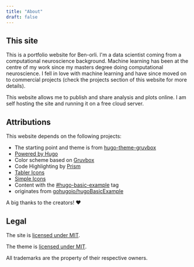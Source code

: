 ```yaml
---
title: "About"
draft: false
---
```


## This site

This is a portfolio website for Ben-orli. I'm a data scientist coming from a computational neuroscience background. Machine learning has been at the centre of my work since my masters degree doing computational neuroscience. I fell in love with machine learning and have since moved on to commercial projects (check the projects section of this website for more details).

This website allows me to publish and share analysis and plots online. I am self hosting the site and running it on a free cloud server.

## Attributions

This website depends on the following projects:

- The starting point and theme is from [hugo-theme-gruvbox](https://github.com/schnerring/hugo-theme-gruvbox)
- [Powered by Hugo](https://gohugo.io/)
- Color scheme based on [Gruvbox](https://github.com/morhetz/gruvbox)
- Code Highlighting by [Prism](https://prismjs.com/)
- [Tabler Icons](https://tablericons.com/)
- [Simple Icons](https://simpleicons.org/)
- Content with the [#hugo-basic-example](/tags/hugo-basic-example) tag
- originates from [gohugoio/hugoBasicExample](https://github.com/gohugoio/hugoBasicExample)

A big thanks to the creators! ❤️

## Legal

The site is [licensed under MIT](https://github.com/Benorli/ben-orli/blob/main/LICENSE).

The theme is [licensed under MIT](https://github.com/schnerring/hugo-theme-gruvbox/blob/main/LICENSE).

All trademarks are the property of their respective owners.
